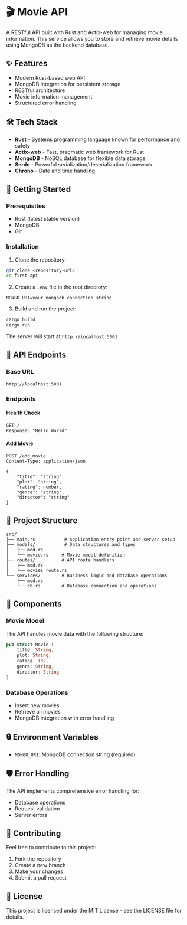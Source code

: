 # 🎬 Movie API

A RESTful API built with Rust and Actix-web for managing movie information. This service allows you to store and retrieve movie details using MongoDB as the backend database.

## ✨ Features

- Modern Rust-based web API
- MongoDB integration for persistent storage
- RESTful architecture
- Movie information management
- Structured error handling

## 🛠️ Tech Stack

- **Rust** - Systems programming language known for performance and safety
- **Actix-web** - Fast, pragmatic web framework for Rust
- **MongoDB** - NoSQL database for flexible data storage
- **Serde** - Powerful serialization/deserialization framework
- **Chrono** - Date and time handling

## 🚀 Getting Started

### Prerequisites

- Rust (latest stable version)
- MongoDB
- Git

### Installation

1. Clone the repository:
```bash
git clone <repository-url>
cd first-api
```

2. Create a `.env` file in the root directory:
```env
MONGO_URI=your_mongodb_connection_string
```

3. Build and run the project:
```bash
cargo build
cargo run
```

The server will start at `http://localhost:5001`

## 📡 API Endpoints

### Base URL
```
http://localhost:5001
```

### Endpoints

#### Health Check
```http
GET /
Response: "Hello World"
```

#### Add Movie
```http
POST /add_movie
Content-Type: application/json

{
    "title": "string",
    "plot": "string",
    "rating": number,
    "genre": "string",
    "director": "string"
}
```

## 📁 Project Structure

```
src/
├── main.rs           # Application entry point and server setup
├── models/           # Data structures and types
│   ├── mod.rs
│   └── movie.rs     # Movie model definition
├── routes/          # API route handlers
│   ├── mod.rs
│   └── movies_route.rs
└── services/        # Business logic and database operations
    ├── mod.rs
    └── db.rs        # Database connection and operations
```

## 🧱 Components

### Movie Model
The API handles movie data with the following structure:
```rust
pub struct Movie {
    title: String,
    plot: String,
    rating: i32,
    genre: String,
    director: String
}
```

### Database Operations
- Insert new movies
- Retrieve all movies
- MongoDB integration with error handling

## 🔒 Environment Variables

- `MONGO_URI`: MongoDB connection string (required)

## 🛡️ Error Handling

The API implements comprehensive error handling for:
- Database operations
- Request validation
- Server errors

## 🤝 Contributing

Feel free to contribute to this project:
1. Fork the repository
2. Create a new branch
3. Make your changes
4. Submit a pull request

## 📝 License

This project is licensed under the MIT License - see the LICENSE file for details.

